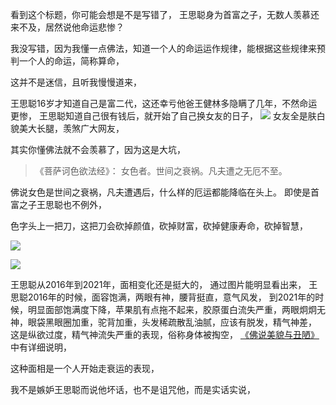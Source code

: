 看到这个标题，你可能会想是不是写错了，
王思聪身为首富之子，无数人羡慕还来不及，居然说他命运悲惨？

我没写错，因为我懂一点佛法，知道一个人的命运运作规律，能根据这些规律来预判一个人的命运，简称算命，

这并不是迷信，且听我慢慢道来，

王思聪16岁才知道自己是富二代，这还幸亏他爸王健林多隐瞒了几年，不然命运更惨，
王思聪知道自己很有钱后，就开始了自己换女友的日子，
![](images/21_105680.jpg)
女友全是肤白貌美大长腿，羡煞广大网友，

其实你懂佛法就不会羡慕了，因为这是大坑，

> 《菩萨诃色欲法经》：
> 女色者。世间之衰祸。凡夫遭之无厄不至。

佛说女色是世间之衰祸，凡夫遭遇后，什么样的厄运都能降临在头上。
即使是首富之子王思聪也不例外，

色字头上一把刀，这把刀会砍掉颜值，砍掉财富，砍掉健康寿命，砍掉智慧，

![](images/微信图片_20220416111305.png)

![](images/微信图片_20220416111310.png)

王思聪从2016年到2021年，面相变化还是挺大的，
通过图片能明显看出来，
王思聪2016年的时候，面容饱满，两眼有神，腰背挺直，意气风发，
到2021年的时候，明显面部饱满度下降，苹果肌有点拖不起来，胶原蛋白流失严重，两眼炯炯无神，眼袋黑眼圈加重，驼背加重，头发稀疏散乱油腻，应该有脱发，精气神差，
这是纵欲过度，精气神流失严重的表现，俗称身体被掏空，
[《佛说美貌与丑陋》](https://www.kancloud.cn/luojiangtao/foshuomeimao)中有详细说明，

这种面相是一个人开始走衰运的表现，


我不是嫉妒王思聪而说他坏话，也不是诅咒他，而是实话实说，